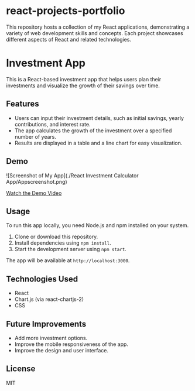 # react-projects-portfolio
This repository hosts a collection of my React applications, demonstrating a variety of web development skills and concepts. Each project showcases different aspects of React and related technologies.

# Investment App

This is a React-based investment app that helps users plan their investments and visualize the growth of their savings over time.

## Features

- Users can input their investment details, such as initial savings, yearly contributions, and interest rate.
- The app calculates the growth of the investment over a specified number of years.
- Results are displayed in a table and a line chart for easy visualization.

## Demo

![Screenshot of My App](./React Investment Calculator App/Appscreenshot.png)

[Watch the Demo Video](https://youtu.be/your-video-id)

## Usage

To run this app locally, you need Node.js and npm installed on your system. 

1. Clone or download this repository.
2. Install dependencies using `npm install`.
3. Start the development server using `npm start`.

The app will be available at `http://localhost:3000`.

## Technologies Used

- React
- Chart.js (via react-chartjs-2)
- CSS

## Future Improvements

- Add more investment options.
- Improve the mobile responsiveness of the app.
- Improve the design and user interface.

## License

MIT

